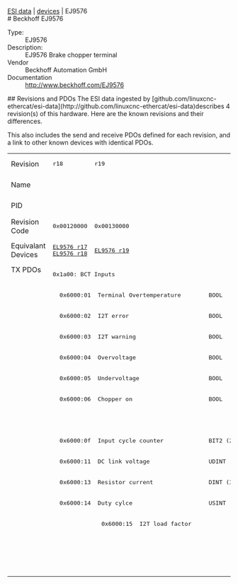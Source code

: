 <div class="nav"><a href="/esi-data">ESI data</a> | <a href="/esi-data/devices">devices</a> | EJ9576</div>
#  Beckhoff EJ9576

<dl>
  <dt>Type:</dt><dd>EJ9576</dd>
  <dt>Description:</dt><dd>EJ9576 Brake chopper terminal</dd>
  <dt>Vendor</dt><dd>Beckhoff Automation GmbH</dd>
  <dt>Documentation</dt><dd><a href="http://www.beckhoff.com/EJ9576">http://www.beckhoff.com/EJ9576</a></dd>
</dl>
## Revisions and PDOs
The ESI data ingested by [github.com/linuxcnc-ethercat/esi-data](http://github.com/linuxcnc-ethercat/esi-data)describes 4 revision(s) of this hardware.  Here are the known revisions and their differences.

This also includes the send and receive PDOs defined for each revision, and a link to other known devices with identical PDOs.

<table>
<tr >
<td class="first">Revision</td>
<td ><pre>r18</pre></td>
<td ><pre>r19</pre></td>
<td ><pre>r20</pre></td>
<td ><pre>r22</pre></td>
</tr>
<tr >
<td class="first">Name</td>
<td  colspan=4 align="center"><pre>EJ9576 Brake chopper terminal</pre></td>
</tr>
<tr >
<td class="first">PID</td>
<td  colspan=4 align="center"><pre>0x25682852</pre></td>
</tr>
<tr >
<td class="first">Revision Code</td>
<td ><pre>0x00120000</pre></td>
<td ><pre>0x00130000</pre></td>
<td ><pre>0x00140000</pre></td>
<td ><pre>0x00160000</pre></td>
</tr>
<tr >
<td class="first">Equivalant Devices</td>
<td ><pre><a href="EL9576">EL9576 r17</a><br/><a href="EL9576">EL9576 r18</a></pre></td>
<td ><pre><a href="EL9576">EL9576 r19</a></pre></td>
<td ><pre><a href="EL9576">EL9576 r20</a><br/><a href="EL9576">EL9576 r21</a></pre></td>
<td ><pre><a href="EL9576">EL9576 r22</a><br/><a href="EP9576-1032">EP9576-1032 r16</a></pre></td>
</tr>
<tr class="txpdo pdosection">
<td class="first" rowspan=15 valign=top>TX PDOs</td>
<td colspan=4 align="left"><pre>0x1a00: BCT Inputs</pre></td>
<td></td>
</tr>
<tr class="txpdo">
<td  colspan=4 align="left"><pre>  0x6000:01  Terminal Overtemperature        BOOL</pre></td>
</tr>
<tr class="txpdo">
<td  colspan=4 align="left"><pre>  0x6000:02  I2T error                       BOOL</pre></td>
</tr>
<tr class="txpdo">
<td  colspan=4 align="left"><pre>  0x6000:03  I2T warning                     BOOL</pre></td>
</tr>
<tr class="txpdo">
<td  colspan=4 align="left"><pre>  0x6000:04  Overvoltage                     BOOL</pre></td>
</tr>
<tr class="txpdo">
<td  colspan=4 align="left"><pre>  0x6000:05  Undervoltage                    BOOL</pre></td>
</tr>
<tr class="txpdo">
<td  colspan=4 align="left"><pre>  0x6000:06  Chopper on                      BOOL</pre></td>
</tr>
<tr class="txpdo">
<td  colspan=3 align="left"></td>
<td ><pre>  0x6000:07  Overcurrent Protection          BOOL</pre></td>
</tr>
<tr class="txpdo">
<td  colspan=4 align="left"><pre>  0x6000:0f  Input cycle counter             BIT2 (2 bits)</pre></td>
</tr>
<tr class="txpdo">
<td  colspan=4 align="left"><pre>  0x6000:11  DC link voltage                 UDINT (32 bits)</pre></td>
</tr>
<tr class="txpdo">
<td  colspan=2 align="left"><pre>  0x6000:13  Resistor current                DINT (32 bits)</pre></td>
<td  colspan=2 align="left"><pre>  0x6000:13  Resistor Current                DINT (32 bits)</pre></td>
</tr>
<tr class="txpdo">
<td  colspan=2 align="left"><pre>  0x6000:14  Duty cylce                      USINT (8 bits)</pre></td>
<td  colspan=2 align="left"><pre>  0x6000:14  Duty Cycle                      USINT (8 bits)</pre></td>
</tr>
<tr class="txpdo">
<td ></td>
<td ><pre>  0x6000:15  I2T load factor                 USINT (8 bits)</pre></td>
<td  colspan=2 align="left"></td>
</tr>
<tr class="txpdo pdosection">
<td  colspan=2 align="left"></td>
<td  colspan=2 align="left"><pre>0x1a01: BCT Load</pre></td>
</tr>
<tr class="txpdo">
<td  colspan=2 align="left"></td>
<td  colspan=2 align="left"><pre>  0x6001:01  I2T load factor                 USINT (8 bits)</pre></td>
</tr>
</table>
